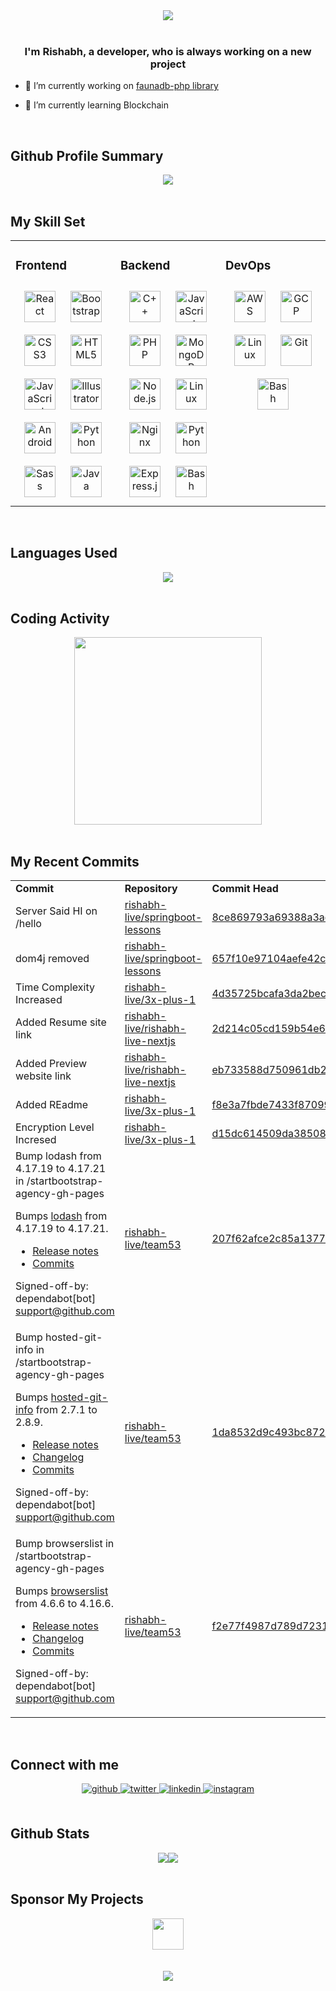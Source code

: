 <div align="center">
<img src="https://raw.githubusercontent.com/rishabh-live/rishabh-live/master/assets/Banner.png?raw=true" align="center" />
</div>  
  
<br/>

### <div align="center">I'm Rishabh, a developer, who is always working on a new project</div>

- 🔭 I’m currently working on [faunadb-php library](https://github.com/rishabh-live/faunadb-php)

- 🌱 I’m currently learning Blockchain

<br/>

## Github Profile Summary

<div align="center">
  <img src="https://github-profile-summary-cards.vercel.app/api/cards/profile-details?username=rishabh-live&theme=monokai" align="center" /></div>

<br/>

## My Skill Set

<table><tr><td valign="top" width="33%">

<h3> Frontend </h3>

<div align="center">  
<img style="margin: 10px" src="https://profilinator.rishav.dev/skills-assets/react-original-wordmark.svg" alt="React" height="50" />  
<img style="margin: 10px" src="https://profilinator.rishav.dev/skills-assets/bootstrap-plain.svg" alt="Bootstrap" height="50" />  
<img style="margin: 10px" src="https://profilinator.rishav.dev/skills-assets/css3-original-wordmark.svg" alt="CSS3" height="50" />  
<img style="margin: 10px" src="https://profilinator.rishav.dev/skills-assets/html5-original-wordmark.svg" alt="HTML5" height="50" />  
<img style="margin: 10px" src="https://profilinator.rishav.dev/skills-assets/javascript-original.svg" alt="JavaScript" height="50" />  
<img style="margin: 10px" src="https://profilinator.rishav.dev/skills-assets/adobe_illustrator-icon.svg" alt="Illustrator" height="50" />  
<img style="margin: 10px" src="https://profilinator.rishav.dev/skills-assets/android-original-wordmark.svg" alt="Android" height="50" />    
<img style="margin: 10px" src="https://profilinator.rishav.dev/skills-assets/python-original.svg" alt="Python" height="50" />  
<img style="margin: 10px" src="https://profilinator.rishav.dev/skills-assets/sass-original.svg" alt="Sass" height="50" />  
<img style="margin: 10px" src="https://profilinator.rishav.dev/skills-assets/java-original-wordmark.svg" alt="Java" height="50" />  
</div>

</div></td><td valign="top" width="33%">

<h3> Backend </h3>
<div align="center">  
<img style="margin: 10px" src="https://profilinator.rishav.dev/skills-assets/cplusplus-original.svg" alt="C++" height="50" />  
<img style="margin: 10px" src="https://profilinator.rishav.dev/skills-assets/javascript-original.svg" alt="JavaScript" height="50" />  
<img style="margin: 10px" src="https://profilinator.rishav.dev/skills-assets/php-original.svg" alt="PHP" height="50" />  
<img style="margin: 10px" src="https://profilinator.rishav.dev/skills-assets/mongodb-original-wordmark.svg" alt="MongoDB" height="50" />  
<img style="margin: 10px" src="https://profilinator.rishav.dev/skills-assets/nodejs-original-wordmark.svg" alt="Node.js" height="50" />  
<img style="margin: 10px" src="https://profilinator.rishav.dev/skills-assets/linux-original.svg" alt="Linux" height="50" />  
<img style="margin: 10px" src="https://profilinator.rishav.dev/skills-assets/nginx-original.svg" alt="Nginx" height="50" />  
<img style="margin: 10px" src="https://profilinator.rishav.dev/skills-assets/python-original.svg" alt="Python" height="50" />  
<img style="margin: 10px" src="https://profilinator.rishav.dev/skills-assets/express-original-wordmark.svg" alt="Express.js" height="50" />  
<img style="margin: 10px" src="https://profilinator.rishav.dev/skills-assets/gnu_bash-icon.svg" alt="Bash" height="50" />  
</div> 
</div></td><td valign="top" width="33%">

<h3> DevOps </h3>

<div align="center">  
<img style="margin: 10px" src="https://profilinator.rishav.dev/skills-assets/amazonwebservices-original-wordmark.svg" alt="AWS" height="50" />  
<img style="margin: 10px" src="https://profilinator.rishav.dev/skills-assets/google_cloud-icon.svg" alt="GCP" height="50" />  
<img style="margin: 10px" src="https://profilinator.rishav.dev/skills-assets/linux-original.svg" alt="Linux" height="50" />  
<img style="margin: 10px" src="https://profilinator.rishav.dev/skills-assets/git-scm-icon.svg" alt="Git" height="50" />  
<img style="margin: 10px" src="https://profilinator.rishav.dev/skills-assets/gnu_bash-icon.svg" alt="Bash" height="50" />  
</div></td></tr></table>

<br/>

## Languages Used

<div align="center">
   <img src="https://github-readme-stats.vercel.app/api/top-langs/?username=rishabh-live&layout=compact" align="center" />
</div>

<br/>

## Coding Activity

<div align="center">
   <img src="https://wakatime.com/share/@rishabhlive/a1c9ac8c-5cc5-4ae4-a3ca-61d6050580e9.png" height="300"/>
</div>

<br/>

## My Recent Commits

<!-- START:github_activity -->
<table><tr><td><b>Commit</b></td><td><b>Repository</b></td><td><b>Commit Head</b></td></tr>
<tr><td>Server Said HI on /hello</td><td><a href="https://github.com/rishabh-live/springboot-lessons">rishabh-live/springboot-lessons</a></td><td><a href="https://github.com/rishabh-live/springboot-lessons/commit/8ce869793a69388a3acf853c1b8d420b8760082d">8ce869793a69388a3acf853c1b8d420b8760082d</a></td></tr>
<tr><td>dom4j removed</td><td><a href="https://github.com/rishabh-live/springboot-lessons">rishabh-live/springboot-lessons</a></td><td><a href="https://github.com/rishabh-live/springboot-lessons/commit/657f10e97104aefe42cce8fe61322a52ffd80cf4">657f10e97104aefe42cce8fe61322a52ffd80cf4</a></td></tr>
<tr><td>Time Complexity Increased</td><td><a href="https://github.com/rishabh-live/3x-plus-1">rishabh-live/3x-plus-1</a></td><td><a href="https://github.com/rishabh-live/3x-plus-1/commit/4d35725bcafa3da2bec486450e7fd07cac07ce0d">4d35725bcafa3da2bec486450e7fd07cac07ce0d</a></td></tr>
<tr><td>Added Resume site link</td><td><a href="https://github.com/rishabh-live/rishabh-live-nextjs">rishabh-live/rishabh-live-nextjs</a></td><td><a href="https://github.com/rishabh-live/rishabh-live-nextjs/commit/2d214c05cd159b54e6d77e9903f91493c7926d82">2d214c05cd159b54e6d77e9903f91493c7926d82</a></td></tr>
<tr><td>Added Preview website link</td><td><a href="https://github.com/rishabh-live/rishabh-live-nextjs">rishabh-live/rishabh-live-nextjs</a></td><td><a href="https://github.com/rishabh-live/rishabh-live-nextjs/commit/eb733588d750961db23c0399e1867a2398342b73">eb733588d750961db23c0399e1867a2398342b73</a></td></tr>
<tr><td>Added REadme</td><td><a href="https://github.com/rishabh-live/3x-plus-1">rishabh-live/3x-plus-1</a></td><td><a href="https://github.com/rishabh-live/3x-plus-1/commit/f8e3a7fbde7433f87099ddb08d64a8e11a5bd445">f8e3a7fbde7433f87099ddb08d64a8e11a5bd445</a></td></tr>
<tr><td>Encryption Level Incresed</td><td><a href="https://github.com/rishabh-live/3x-plus-1">rishabh-live/3x-plus-1</a></td><td><a href="https://github.com/rishabh-live/3x-plus-1/commit/d15dc614509da3850850decdeee9147d909a6e30">d15dc614509da3850850decdeee9147d909a6e30</a></td></tr>
<tr><td>Bump lodash from 4.17.19 to 4.17.21 in /startbootstrap-agency-gh-pages

Bumps [lodash](https://github.com/lodash/lodash) from 4.17.19 to 4.17.21.
- [Release notes](https://github.com/lodash/lodash/releases)
- [Commits](https://github.com/lodash/lodash/compare/4.17.19...4.17.21)

Signed-off-by: dependabot[bot] <support@github.com></td><td><a href="https://github.com/rishabh-live/team53">rishabh-live/team53</a></td><td><a href="https://github.com/rishabh-live/team53/commit/207f62afce2c85a13778ffdd697f81e1410f6d7c">207f62afce2c85a13778ffdd697f81e1410f6d7c</a></td></tr>
<tr><td>Bump hosted-git-info in /startbootstrap-agency-gh-pages

Bumps [hosted-git-info](https://github.com/npm/hosted-git-info) from 2.7.1 to 2.8.9.
- [Release notes](https://github.com/npm/hosted-git-info/releases)
- [Changelog](https://github.com/npm/hosted-git-info/blob/v2.8.9/CHANGELOG.md)
- [Commits](https://github.com/npm/hosted-git-info/compare/v2.7.1...v2.8.9)

Signed-off-by: dependabot[bot] <support@github.com></td><td><a href="https://github.com/rishabh-live/team53">rishabh-live/team53</a></td><td><a href="https://github.com/rishabh-live/team53/commit/1da8532d9c493bc872571701cee91113a0408ded">1da8532d9c493bc872571701cee91113a0408ded</a></td></tr>
<tr><td>Bump browserslist in /startbootstrap-agency-gh-pages

Bumps [browserslist](https://github.com/browserslist/browserslist) from 4.6.6 to 4.16.6.
- [Release notes](https://github.com/browserslist/browserslist/releases)
- [Changelog](https://github.com/browserslist/browserslist/blob/main/CHANGELOG.md)
- [Commits](https://github.com/browserslist/browserslist/compare/4.6.6...4.16.6)

Signed-off-by: dependabot[bot] <support@github.com></td><td><a href="https://github.com/rishabh-live/team53">rishabh-live/team53</a></td><td><a href="https://github.com/rishabh-live/team53/commit/f2e77f4987d789d7231ab7de128cec509155451b">f2e77f4987d789d7231ab7de128cec509155451b</a></td></tr>
</table>

<!-- END:github_activity -->

<br/>

## Connect with me

<div align="center">
<a href="https://github.com/rishabh-live" target="_blank">
<img src=https://img.shields.io/badge/github-%2324292e.svg?&style=for-the-badge&logo=github&logoColor=white alt=github style="margin-bottom: 5px;" />
</a>
<a href="https://twitter.com/live_rishabh" target="_blank">
<img src=https://img.shields.io/badge/twitter-%2300acee.svg?&style=for-the-badge&logo=twitter&logoColor=white alt=twitter style="margin-bottom: 5px;" />
</a>
<a href="https://linkedin.com/in/rishabh0508" target="_blank">
<img src=https://img.shields.io/badge/linkedin-%231E77B5.svg?&style=for-the-badge&logo=linkedin&logoColor=white alt=linkedin style="margin-bottom: 5px;" />
</a>
<a href="https://instagram.com/rishabh.live" target="_blank">
<img src=https://img.shields.io/badge/instagram-%23000000.svg?&style=for-the-badge&logo=instagram&logoColor=white alt=instagram style="margin-bottom: 5px;" />
</a>  
</div>  


<br/>

## Github Stats

<div align="center"><img src="https://github-readme-stats.vercel.app/api?username=rishabh-live&show_icons=true&count_private=true" /><img src="https://github-readme-streak-stats.herokuapp.com/?user=rishabh-live" /></div>

<br/>  

## Sponsor My Projects
<div align="center"><a href="https://www.instamojo.com/@rishabh_live/" rel="im-checkout" data-text="BUY ME A GIFT" data-css-style="color:#ffffff; background:#1273de; width:300px; border-radius:30px"   data-layout="vertical"><img src="https://www.nosevents.com/wp-content/uploads/2016/08/Sponsor-Icon.png" align="center" height="50"/></a>
</div>

<br/>  

<!--
<div align="center"><img src="https://spotify-github-profile.vercel.app/api/view?uid=316bxwkcdqbzksnkt5unnigaf5tq&cover_image=true" /></div> -->

<br/>

<div align="center">
<img src="https://komarev.com/ghpvc/?username=rishabh-live&&style=flat-square" align="center" />
</div>